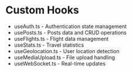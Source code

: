 # Custom Hooks

- useAuth.ts - Authentication state management
- usePosts.ts - Posts data and CRUD operations
- useFlights.ts - Flight data management  
- useStats.ts - Travel statistics
- useGeolocation.ts - User location detection
- useMediaUpload.ts - File upload handling
- useWebSocket.ts - Real-time updates

